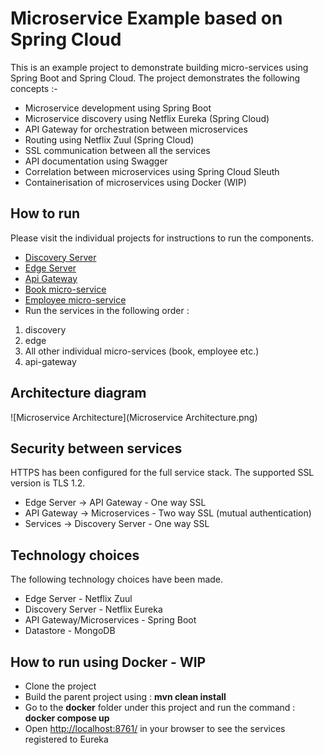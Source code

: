 # Microservice Example based on Spring Cloud
This is an example project to demonstrate building micro-services using Spring Boot and Spring Cloud. 
The project demonstrates the following concepts :-

* Microservice development using Spring Boot
* Microservice discovery using Netflix Eureka (Spring Cloud)
* API Gateway for orchestration between microservices
* Routing using Netflix Zuul (Spring Cloud)
* SSL communication between all the services
* API documentation using Swagger
* Correlation between microservices using Spring Cloud Sleuth
* Containerisation of microservices using Docker (WIP)

## How to run
Please visit the individual projects for instructions to run the components.
* [Discovery Server](https://github.com/sambamitra/discovery-server)
* [Edge Server](https://github.com/sambamitra/edge-server)
* [Api Gateway](https://github.com/sambamitra/api-gateway)
* [Book micro-service](https://github.com/sambamitra/book)
* [Employee micro-service](https://github.com/sambamitra/employee)
* Run the services in the following order :
 1. discovery
 2. edge
 3. All other individual micro-services (book, employee etc.)
 4. api-gateway

## Architecture diagram
![Microservice Architecture](Microservice Architecture.png)

## Security between services
HTTPS has been configured for the full service stack. The supported SSL version is TLS 1.2.
* Edge Server -> API Gateway - One way SSL
* API Gateway -> Microservices - Two way SSL (mutual authentication)
* Services -> Discovery Server - One way SSL

## Technology choices
The following technology choices have been made.
* Edge Server - Netflix Zuul
* Discovery Server - Netflix Eureka
* API Gateway/Microservices - Spring Boot
* Datastore - MongoDB

## How to run using Docker - WIP
* Clone the project
* Build the parent project using : __mvn clean install__
* Go to the __docker__ folder under this project and run the command : __docker compose up__
* Open <http://localhost:8761/> in your browser to see the services registered to Eureka
